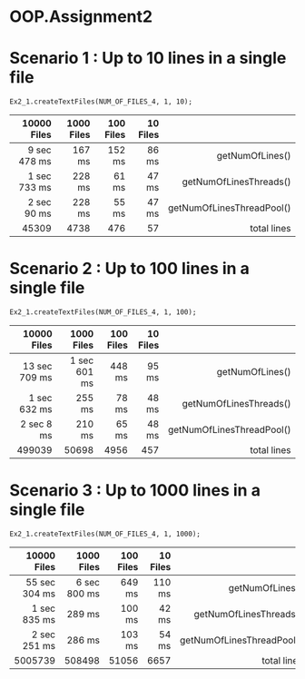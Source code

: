 # OOP.Assignment2

# Scenario 1 : Up to 10 lines in a single file
`Ex2_1.createTextFiles(NUM_OF_FILES_4, 1, 10);`

| 10000 Files | 1000 Files | 100 Files |      10 Files |                                |
|------------:|-----------:|----------:|--------------:|-------------------------------:|
| 9 sec 478 ms|     167 ms |    152 ms |   86 ms |                getNumOfLines() |
| 1 sec 733 ms|     228 ms |     61 ms |   47 ms |         getNumOfLinesThreads() |
|  2 sec 90 ms|     228 ms |     55 ms |   47 ms |      getNumOfLinesThreadPool() |
|  45309      |       4738 |       476 |      57 |                    total lines |


# Scenario 2 : Up to 100 lines in a single file
`Ex2_1.createTextFiles(NUM_OF_FILES_4, 1, 100);`

|   10000 Files |   1000 Files | 100 Files | 10 Files |                                |
|--------------:|-------------:|----------:|---------:|-------------------------------:|
| 13 sec 709 ms | 1 sec 601 ms |    448 ms |    95 ms |                getNumOfLines() |
|  1 sec 632 ms |       255 ms |     78 ms |    48 ms |         getNumOfLinesThreads() |
|    2 sec 8 ms |       210 ms |     65 ms |    48 ms |      getNumOfLinesThreadPool() |
|        499039 |        50698 |      4956 |      457 |                    total lines |


# Scenario 3 : Up to 1000 lines in a single file
`Ex2_1.createTextFiles(NUM_OF_FILES_4, 1, 1000);`

|   10000 Files |   1000 Files | 100 Files | 10 Files |                                |
|--------------:|-------------:|----------:|---------:|-------------------------------:|
| 55 sec 304 ms | 6 sec 800 ms |    649 ms |   110 ms |                getNumOfLines() |
|  1 sec 835 ms |       289 ms |    100 ms |    42 ms |         getNumOfLinesThreads() |
|  2 sec 251 ms |       286 ms |    103 ms |    54 ms |      getNumOfLinesThreadPool() |
|       5005739 |       508498 |     51056 |     6657 |                    total lines |
